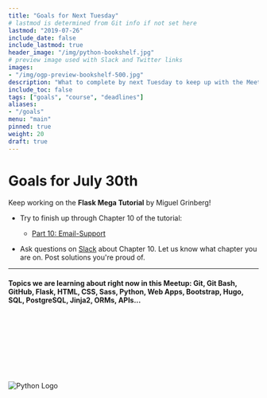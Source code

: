 ```yaml
---
title: "Goals for Next Tuesday"
# lastmod is determined from Git info if not set here
lastmod: "2019-07-26"
include_date: false
include_lastmod: true
header_image: "/img/python-bookshelf.jpg"
# preview image used with Slack and Twitter links
images:
- "/img/ogp-preview-bookshelf-500.jpg"
description: "What to complete by next Tuesday to keep up with the Meetup Group"
include_toc: false
tags: ["goals", "course", "deadlines"]
aliases:
- "/goals"
menu: "main"
pinned: true
weight: 20
draft: true
---
```


# Goals for July 30th

Keep working on the **Flask Mega Tutorial** by Miguel Grinberg!

  * Try to finish up through Chapter 10 of the tutorial:

    * [Part 10: Email-Support](https://blog.miguelgrinberg.com/post/the-flask-mega-tutorial-part-x-email-support)

  * Ask questions on [Slack](https://pythonpirates.slack.com/messages/CKAKZEUUD/convo/CCK9B5HB5-1558272354.047800/) about Chapter 10. Let us know what chapter you are on. Post solutions you're proud of.

---
#### Topics we are learning about right now in this Meetup: Git, Git Bash, GitHub, Flask, HTML, CSS, Sass, Python, Web Apps, Bootstrap, Hugo, SQL, PostgreSQL, Jinja2, ORMs, APIs...
\
\
\
\
\
\
\
\
![Python Logo](https://www.python.org/static/community_logos/python-logo-master-v3-TM.png)
